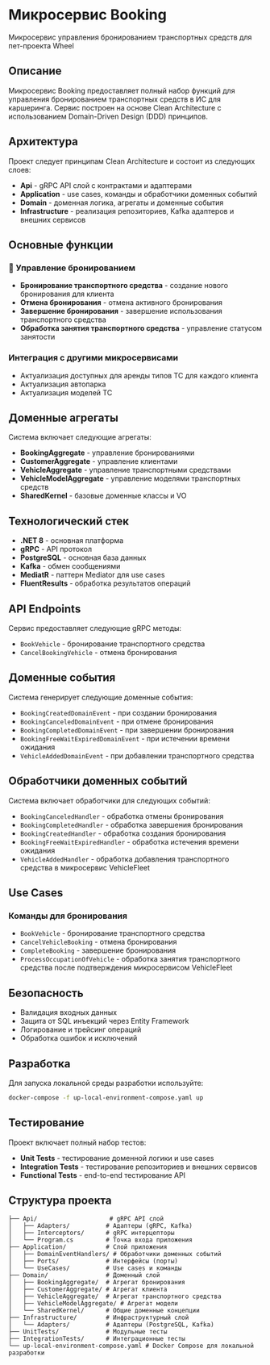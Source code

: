 # Микросервис Booking

Микросервис управления бронированием транспортных средств для пет-проекта Wheel

## Описание

Микросервис Booking предоставляет полный набор функций для управления бронированием транспортных средств в ИС для каршеринга. Сервис построен на основе Clean Architecture с использованием Domain-Driven Design (DDD) принципов.

## Архитектура

Проект следует принципам Clean Architecture и состоит из следующих слоев:

- **Api** - gRPC API слой с контрактами и адаптерами
- **Application** - use cases, команды и обработчики доменных событий
- **Domain** - доменная логика, агрегаты и доменные события
- **Infrastructure** - реализация репозиториев, Kafka адаптеров и внешних сервисов

## Основные функции

### 🚗 Управление бронированием
- **Бронирование транспортного средства** - создание нового бронирования для клиента
- **Отмена бронирования** - отмена активного бронирования
- **Завершение бронирования** - завершение использования транспортного средства
- **Обработка занятия транспортного средства** - управление статусом занятости

### Интеграция с другими микросервисами
- Актуализация доступных для аренды типов ТС для каждого клиента
- Актуализация автопарка
- Актуализация моделей ТС

## Доменные агрегаты

Система включает следующие агрегаты:
- **BookingAggregate** - управление бронированиями
- **CustomerAggregate** - управление клиентами
- **VehicleAggregate** - управление транспортными средствами
- **VehicleModelAggregate** - управление моделями транспортных средств
- **SharedKernel** - базовые доменные классы и VO

## Технологический стек

- **.NET 8** - основная платформа
- **gRPC** - API протокол
- **PostgreSQL** - основная база данных
- **Kafka** - обмен сообщениями
- **MediatR** - паттерн Mediator для use cases
- **FluentResults** - обработка результатов операций

## API Endpoints

Сервис предоставляет следующие gRPC методы:

- `BookVehicle` - бронирование транспортного средства
- `CancelBookingVehicle` - отмена бронирования

## Доменные события

Система генерирует следующие доменные события:
- `BookingCreatedDomainEvent` - при создании бронирования
- `BookingCanceledDomainEvent` - при отмене бронирования
- `BookingCompletedDomainEvent` - при завершении бронирования
- `BookingFreeWaitExpiredDomainEvent` - при истечении времени ожидания
- `VehicleAddedDomainEvent` - при добавлении транспортного средства

## Обработчики доменных событий

Система включает обработчики для следующих событий:
- `BookingCanceledHandler` - обработка отмены бронирования
- `BookingCompletedHandler` - обработка завершения бронирования
- `BookingCreatedHandler` - обработка создания бронирования
- `BookingFreeWaitExpiredHandler` - обработка истечения времени ожидания
- `VehicleAddedHandler` - обработка добавления транспортного средства в микросервис VehicleFleet

## Use Cases

### Команды для бронирования
- `BookVehicle` - бронирование транспортного средства
- `CancelVehicleBooking` - отмена бронирования
- `CompleteBooking` - завершение бронирования
- `ProcessOccupationOfVehicle` - обработка занятия транспортного средства после подтверждения микросервисом VehicleFleet


## Безопасность

- Валидация входных данных
- Защита от SQL инъекций через Entity Framework
- Логирование и трейсинг операций
- Обработка ошибок и исключений

## Разработка

Для запуска локальной среды разработки используйте:
```bash
docker-compose -f up-local-environment-compose.yaml up
```
## Тестирование

Проект включает полный набор тестов:
- **Unit Tests** - тестирование доменной логики и use cases
- **Integration Tests** - тестирование репозиториев и внешних сервисов
- **Functional Tests** - end-to-end тестирование API

## Структура проекта

```
├── Api/                    # gRPC API слой
│   ├── Adapters/          # Адаптеры (gRPC, Kafka)
│   ├── Interceptors/      # gRPC интерцепторы
│   └── Program.cs         # Точка входа приложения
├── Application/           # Слой приложения
│   ├── DomainEventHandlers/ # Обработчики доменных событий
│   ├── Ports/             # Интерфейсы (порты)
│   └── UseCases/          # Use cases и команды
├── Domain/                # Доменный слой
│   ├── BookingAggregate/  # Агрегат бронирования
│   ├── CustomerAggregate/ # Агрегат клиента
│   ├── VehicleAggregate/  # Агрегат транспортного средства
│   ├── VehicleModelAggregate/ # Агрегат модели
│   └── SharedKernel/      # Общие доменные концепции
├── Infrastructure/        # Инфраструктурный слой
│   └── Adapters/          # Адаптеры (PostgreSQL, Kafka)
├── UnitTests/             # Модульные тесты
├── IntegrationTests/      # Интеграционные тесты
└── up-local-environment-compose.yaml # Docker Compose для локальной разработки
```
